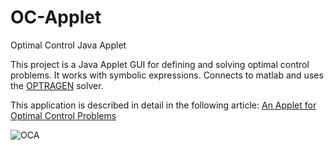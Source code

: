 # OC-Applet
Optimal Control Java Applet

This project is a Java Applet GUI for defining and solving optimal control problems.
It works with symbolic expressions. 
Connects to matlab and uses the [OPTRAGEN](https://github.com/isrlab/Optragen) solver.

This application is described in detail in the following article:
[An Applet for Optimal Control Problems](https://www.semanticscholar.org/paper/An-Applet-for-Optimal-Control-Problems-Gon%C3%A7alves-Pinho/28a5bf7212b2ec98ac4cdad7de99ac6060849441#citing-papers)

![OCA](https://github.com/rjpg/OC-Applet/assets/22857941/c3fa84bc-b427-4773-8b4c-d385271e6359)
